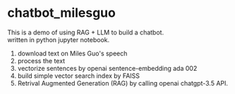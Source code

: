 # chatbot_milesguo

This is a demo of using RAG + LLM to build a chatbot.   
written in python jupyter notebook.  

1. download text on Miles Guo's speech
2. process the text
3. vectorize sentences by openai sentence-embedding ada 002
4. build simple vector search index by FAISS
5. Retrival Augmented Generation (RAG) by calling openai chatgpt-3.5 API. 
